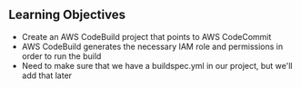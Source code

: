 ## Learning Objectives

* Create an AWS CodeBuild project that points to AWS CodeCommit
* AWS CodeBuild generates the necessary IAM role and permissions in order to run the build
* Need to make sure that we have a buildspec.yml in our project, but we'll add that later